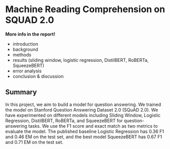 # Machine Reading Comprehension on SQUAD 2.0

**More info in the report!**
- introduction
- background
- methods 
- results (sliding window, logistic regression, DistilBERT, RoBERTa, SqueezeBERT)
- error analysis
- conclusion & discussion

## Summary
In this project, we aim to build a model for question answering. We trained the model on Stanford Question Answering Dataset 2.0 (SQuAD 2.0). We have experimented on different models including Sliding Window, Logistic Regression, DistilBERT, RoBERTa, and SqueezeBERT for question-answering tasks. We use the F1 score and exact match as two metrics to evaluate the model. The published baseline Logistic Regression has 0.36 F1 and 0.46 EM on the test set, and the best model SqueezeBERT has 0.67 F1 and 0.71 EM on the test set.
